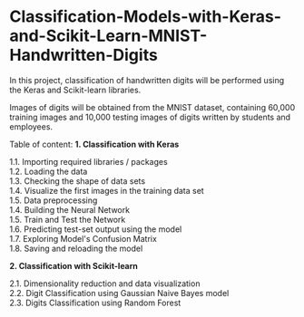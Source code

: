 # Classification-Models-with-Keras-and-Scikit-Learn-MNIST-Handwritten-Digits

In this project, classification of handwritten digits will be performed using the Keras and Scikit-learn libraries.

Images of digits will be obtained from the MNIST dataset, containing 60,000 training images and 10,000 testing images of digits written by students and employees.

Table of content:
**1. Classification with Keras**

  1.1. Importing required libraries / packages  
  1.2. Loading the data  
  1.3. Checking the shape of data sets  
  1.4. Visualize the first images in the training data set  
  1.5. Data preprocessing  
  1.4. Building the Neural Network  
  1.5. Train and Test the Network  
  1.6. Predicting test-set output using the model  
  1.7. Exploring Model's Confusion Matrix  
  1.8. Saving and reloading the model  

**2. Classification with Scikit-learn**

  2.1. Dimensionality reduction and data visualization  
  2.2. Digit Classification using Gaussian Naive Bayes model  
  2.3. Digits Classification using Random Forest  
